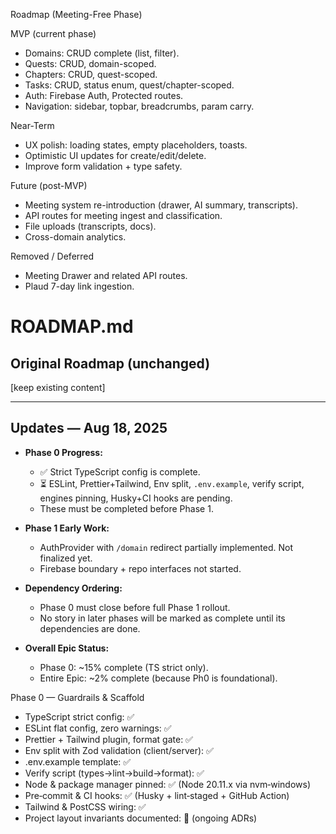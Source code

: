 Roadmap (Meeting-Free Phase)

MVP (current phase)

- Domains: CRUD complete (list, filter).
- Quests: CRUD, domain-scoped.
- Chapters: CRUD, quest-scoped.
- Tasks: CRUD, status enum, quest/chapter-scoped.
- Auth: Firebase Auth, Protected routes.
- Navigation: sidebar, topbar, breadcrumbs, param carry.

Near-Term

- UX polish: loading states, empty placeholders, toasts.
- Optimistic UI updates for create/edit/delete.
- Improve form validation + type safety.

Future (post-MVP)

- Meeting system re-introduction (drawer, AI summary, transcripts).
- API routes for meeting ingest and classification.
- File uploads (transcripts, docs).
- Cross-domain analytics.

Removed / Deferred

- Meeting Drawer and related API routes.
- Plaud 7-day link ingestion.

# ROADMAP.md

## Original Roadmap (unchanged)

[keep existing content]

---

## Updates — Aug 18, 2025

- **Phase 0 Progress:**
  - ✅ Strict TypeScript config is complete.
  - ⏳ ESLint, Prettier+Tailwind, Env split, `.env.example`, verify script, engines pinning, Husky+CI hooks are pending.
  - These must be completed before Phase 1.

- **Phase 1 Early Work:**
  - AuthProvider with `/domain` redirect partially implemented. Not finalized yet.
  - Firebase boundary + repo interfaces not started.

- **Dependency Ordering:**
  - Phase 0 must close before full Phase 1 rollout.
  - No story in later phases will be marked as complete until its dependencies are done.

- **Overall Epic Status:**
  - Phase 0: ~15% complete (TS strict only).
  - Entire Epic: ~2% complete (because Ph0 is foundational).

Phase 0 — Guardrails & Scaffold

- TypeScript strict config: ✅
- ESLint flat config, zero warnings: ✅
- Prettier + Tailwind plugin, format gate: ✅
- Env split with Zod validation (client/server): ✅
- .env.example template: ✅
- Verify script (types→lint→build→format): ✅
- Node & package manager pinned: ✅ (Node 20.11.x via nvm‑windows)
- Pre‑commit & CI hooks: ✅ (Husky + lint‑staged + GitHub Action)
- Tailwind & PostCSS wiring: ✅
- Project layout invariants documented: 🚧 (ongoing ADRs)
